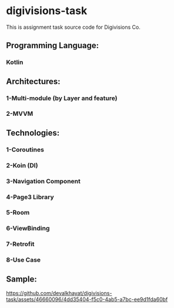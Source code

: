 # digivisions-task
This is assignment task source code for Digivisions Co. 
## Programming Language:
### Kotlin 
## Architectures:
### 1-Multi-module (by Layer and feature)
### 2-MVVM
## Technologies:
### 1-Coroutines
### 2-Koin (DI) 
### 3-Navigation Component
### 4-Page3 Library
### 5-Room
### 6-ViewBinding
### 7-Retrofit
### 8-Use Case
## Sample:
https://github.com/devalkhayat/digivisions-task/assets/46660096/4dd35404-f5c0-4ab5-a7bc-ee9d1fda60bf

